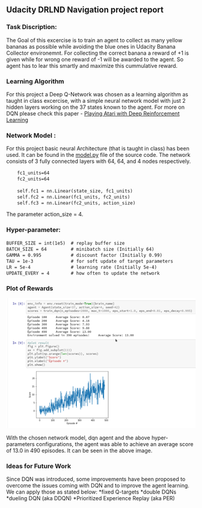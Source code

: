 ## Udacity DRLND Navigation project report

### Task Discription: 

The Goal of this excercise is to train an agent to collect as many yellow bananas as possible while avoiding the blue ones in Udacity Banana Collector environemnt. For collecting the correct banana a reward of +1 is given while for wrong one reward of -1 will be awarded to the agent. So agent has to lear this smartly and maximize this cummulative reward. 


### Learning Algorithm

For this project a Deep Q-Network was chosen as a learning algorithm as taught in class excercise, with a simple neural network model with just 2 hidden layers working on the 37 states known to the agent. For more on DQN please check this paper - [Playing Atari with Deep Reinforcement Learning](https://www.cs.toronto.edu/~vmnih/docs/dqn.pdf)


### Network Model :
For this project basic neural Architecture (that is taught in class) has been used. It can be found in the [model.py](model.py) file of the source code. The network consists of 3 fully connected layers with 64, 64, and 4 nodes respectively. 

        fc1_units=64 
        fc2_units=64

        self.fc1 = nn.Linear(state_size, fc1_units)
        self.fc2 = nn.Linear(fc1_units, fc2_units)
        self.fc3 = nn.Linear(fc2_units, action_size)

The parameter action_size = 4.

### Hyper-parameter:

    BUFFER_SIZE = int(1e5)  # replay buffer size
    BATCH_SIZE = 64         # minibatch size (Initially 64)
    GAMMA = 0.995           # discount factor (Initially 0.99)
    TAU = 1e-3              # for soft update of target parameters
    LR = 5e-4               # learning rate (Initially 5e-4)
    UPDATE_EVERY = 4        # how often to update the network

### Plot of Rewards
![alt text](https://github.com/wildoctopus/DRLND/blob/master/P1_Navigation/reward-plot.png)

With the chosen network model, dqn agent and the above hyper-parameters configurations, the agent was able to achieve an average score of 13.0 in 490 episodes.
It can be seen in the above image.

### Ideas for Future Work
Since DQN was introduced, some improvements have been proposed to overcome the issues coming with DQN and to improve the agent learning. We can apply those as stated below:
*fixed Q-targets
*double DQNs
*dueling DQN (aka DDQN)
*Prioritized Experience Replay (aka PER)
